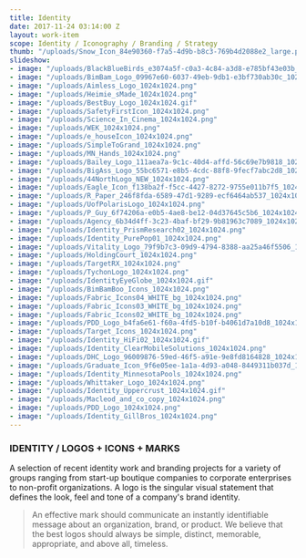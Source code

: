 ```yaml
---
title: Identity
date: 2017-11-24 03:14:00 Z
layout: work-item
scope: Identity / Iconography / Branding / Strategy
thumb: "/uploads/Snow_Icon_84e90360-f7a5-4d9b-b8c3-769b4d2088e2_large.png"
slideshow:
- image: "/uploads/BlackBlueBirds_e3074a5f-c0a3-4c84-a3d8-e785bf43e03b_1024x1024.png"
- image: "/uploads/BimBam_Logo_09967e60-6037-49eb-9db1-e3bf730ab30c_1024x1024.png"
- image: "/uploads/Aimless_Logo_1024x1024.png"
- image: "/uploads/Heimie_sMade_1024x1024.png"
- image: "/uploads/BestBuy_Logo_1024x1024.gif"
- image: "/uploads/SafetyFirstIcon_1024x1024.png"
- image: "/uploads/Science_In_Cinema_1024x1024.png"
- image: "/uploads/WEK_1024x1024.png"
- image: "/uploads/e_houseIcon_1024x1024.png"
- image: "/uploads/SimpleToGrand_1024x1024.png"
- image: "/uploads/MN_Hands_1024x1024.png"
- image: "/uploads/Bailey_Logo_111aea7a-9c1c-40d4-affd-56c69e7b9818_1024x1024.png"
- image: "/uploads/BigAss_Logo_55bc6571-e8b5-4cdc-88f8-9fecf7abc2d8_1024x1024.png"
- image: "/uploads/44NorthLogo_NEW_1024x1024.png"
- image: "/uploads/Eagle_Icon_f138ba2f-f5cc-4427-8272-9755e011b7f5_1024x1024.png"
- image: "/uploads/R_Paper_246f8fda-6589-47d1-9289-ecf6464ab537_1024x1024.png"
- image: "/uploads/UofPolarisLogo_1024x1024.png"
- image: "/uploads/P_Guy_6f74206a-e0b5-4ae8-be12-04d37645c5b6_1024x1024.png"
- image: "/uploads/Agency_6b34d4ff-3c23-4baf-bf29-9b81963c7089_1024x1024.png"
- image: "/uploads/Identity_PrismResearch02_1024x1024.png"
- image: "/uploads/Identity_PurePop01_1024x1024.png"
- image: "/uploads/Vitality_Logo_79f9b7c3-09d9-4794-8388-aa25a46f5506_1024x1024.png"
- image: "/uploads/HoldingCourt_1024x1024.png"
- image: "/uploads/TargetRX_1024x1024.png"
- image: "/uploads/TychonLogo_1024x1024.png"
- image: "/uploads/IdentityEyeGlobe_1024x1024.gif"
- image: "/uploads/BimBamBoo_Icons_1024x1024.png"
- image: "/uploads/Fabric_Icons04_WHITE_bg_1024x1024.png"
- image: "/uploads/Fabric_Icons03_WHITE_bg_1024x1024.png"
- image: "/uploads/Fabric_Icons02_WHITE_bg_1024x1024.png"
- image: "/uploads/PDD_Logo_b4fa6e61-f60a-4fd5-b10f-b4061d7a10d8_1024x1024.png"
- image: "/uploads/Target_Icons_1024x1024.png"
- image: "/uploads/Identity_HiFi02_1024x1024.gif"
- image: "/uploads/Identity_ClearMobileSolutions_1024x1024.png"
- image: "/uploads/DHC_Logo_96009876-59ed-46f5-a91e-9e8fd8164828_1024x1024.png"
- image: "/uploads/Graduate_Icon_9f6e05ee-1a1a-4d93-a048-8449311b037d_1024x1024.png"
- image: "/uploads/Identity_MinnesotaPools_1024x1024.png"
- image: "/uploads/Whittaker_Logo_1024x1024.png"
- image: "/uploads/Identity_Uppercrust_1024x1024.gif"
- image: "/uploads/Macleod_and_co_copy_1024x1024.png"
- image: "/uploads/PDD_Logo_1024x1024.png"
- image: "/uploads/Identity_GillBros_1024x1024.png"
---
```


### IDENTITY / LOGOS + ICONS + MARKS

A selection of recent identity work and branding projects for a variety of groups ranging from start-up boutique companies to corporate enterprises to non-profit organizations. A logo is the singular visual statement that defines the look, feel and tone of a company's brand identity.

> An effective mark should communicate an instantly identifiable message about an organization, brand, or product. We believe that the best logos should always be simple, distinct, memorable, appropriate, and above all, timeless.
